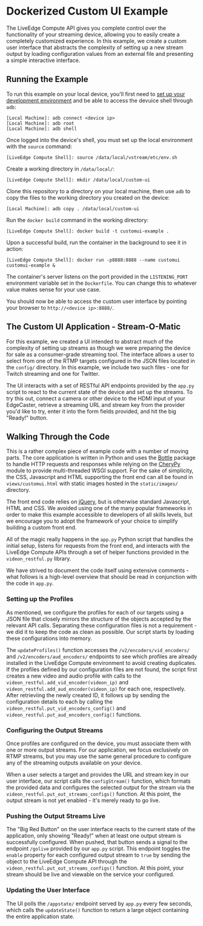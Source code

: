 # Dockerized Custom UI Example

The LiveEdge Compute API gives you complete control over the functionality of your streaming device, allowing you to easily create a completely customized experience. In this example, we create a custom user interface that abstracts the complexity of setting up a new stream output by loading configuration values from an external file and presenting a simple interactive interface.

## Running the Example

To run this example on your local device, you'll first need to [set up your development environment](https://support.videonlabs.com/hc/en-us/articles/4403731257491-Getting-Started-with-the-LiveEdge-Compute-Toolkit) and be able to access the devuice shell through `adb`:

```
[Local Machine]: adb connect <device ip>
[Local Machine]: adb root
[Local Machine]: adb shell
```

Once logged into the device's shell, you must set up the local environment with the `source` command:

```
[LiveEdge Compute Shell]: source /data/local/vstream/etc/env.sh
```

Create a working directory in `/data/local/`:

```
[LiveEdge Compute Shell]: mkdir /data/local/custom-ui
```

Clone this repository to a directory on your local machine, then use `adb` to copy the files to the working directory you created on the device:

```
[Local Machine]: adb copy . /data/local/custom-ui
```

Run the `docker build` command in the working directory:

```
[LiveEdge Compute Shell]: docker build -t customui-example .
```

Upon a successful build, run the container in the background to see it in action:

```
[LiveEdge Compute Shell]: docker run -p8888:8888 --name customui customui-example &
```

The container's server listens on the port provided in the `LISTENING_PORT` environment variable set in the `Dockerfile`. You can change this to whatever value makes sense for your use case. 

You should now be able to access the custom user interface by pointing your browser to `http://<device ip>:8888/`.

## The Custom UI Application - Stream-O-Matic

For this example, we created a UI intended to abstract much of the complexity of setting up streams as though we were preparing the device for sale as a consumer-grade streaming tool. The interface allows a user to select from one of the RTMP targets configured in the JSON files located in the `config/` directory. In this example, we include two such files - one for Twitch streaming and one for Twitter. 

The UI interacts with a set of RESTful API endpoints provided by the `app.py` script to react to the current state of the device and set up the streams. To try this out, connect a camera or other device to the HDMI input of your EdgeCaster, retrieve a streaming URL and stream key from the provider you'd like to try, enter it into the form fields provided, and hit the big "Ready!" button. 

## Walking Through the Code

This is a rather complex piece of example code with a number of moving parts. The core application is written in Python and uses the [Bottle](https://bottlepy.org/docs/dev/) package to handle HTTP requests and responses while relying on the [CheryPy](https://docs.cherrypy.dev/en/latest/) module to provide multi-threaded WSGI support. For the sake of simplicity, the CSS, Javascript and HTML supporting the front end can all be found in `views/customui.html` with static images hosted in the `static/images/` directory. 

The front end code relies on [jQuery](https://jquery.com/), but is otherwise standard Javascript, HTML and CSS. We avoided using one of the many popular frameworks in order to make this example accessible to developers of all skills levels, but we encourage you to adopt the framework of your choice to simplify building a custom front end. 

All of the magic really happens in the `app.py` Python script that handles the initial setup, listens for requests from the front end, and interacts with the LiveEdge Compute APIs through a set of helper functions provided in the `videon_restful.py` library. 

We have strived to document the code itself using extensive comments - what follows is a high-level overview that should be read in conjunction with the code in `app.py`.

### Setting up the Profiles
As mentioned, we configure the profiles for each of our targets using a JSON file that closely mirrors the structure of the objects accepted by the relevant API calls. Separating these configuration files is not a requirement - we did it to keep the code as clean as possible. Our script starts by loading these configurations into memory. 

The `updateProfiles()` function accesses the `/v2/encoders/vid_encoders/` and `/v2/encoders/aud_encoders/` endpoints to see which profiles are already installed in the LiveEdge Compute environment to avoid creating duplicates. If the profiles defined by our configuration files are not found, the script first creates a new video and audio profile with calls to the `videon_restful.add_vid_encoder(videon_ip)` and `videon_restful.add_aud_encoder(videon_ip)` for each one, respectively. After retrieviing the newly created ID, it follows up by sending the configuration details to each by calling the `videon_restful.put_vid_encoders_config()` and `videon_restful.put_aud_encoders_config()` functions.

### Configuring the Output Streams
Once profiles are configured on the device, you must associate them with one or more output streams. For our application, we focus exclusively on RTMP streams, but you may use the same general procedure to configure any of the streaming outputs available on your device. 

When a user selects a target and provides the URL and stream key in our user interface, our script calls the `configStream()` function, which formats the provided data and configures the selected output for the stream via the `videon_restful.put_out_streams_configs()` function. At this point, the output stream is not yet enabled - it's merely ready to go live. 

### Pushing the Output Streams Live
The "Big Red Button" on the user interface reacts to the current state of the application, only showing "Ready!" when at least one output stream is successfully configured. When pushed, that button sends a signal to the endpoint `/golive` provided by our `app.py` script. This endpoint toggles the `enable` property for each configured output stream to `true` by sending the object to the LiveEdge Compute API through the `videon_restful.put_out_streams_configs()` function. At this point, your stream should be live and viewable on the service your configured. 

### Updating the User Interface 
The UI polls the `/appstate/` endpoint served by `app.py` every few seconds, which calls the `updateState()` function to return a large object containing the entire application state.